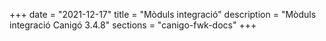 +++
date        = "2021-12-17"
title       = "Mòduls integració"
description = "Mòduls integració Canigó 3.4.8"
sections    = "canigo-fwk-docs"
+++